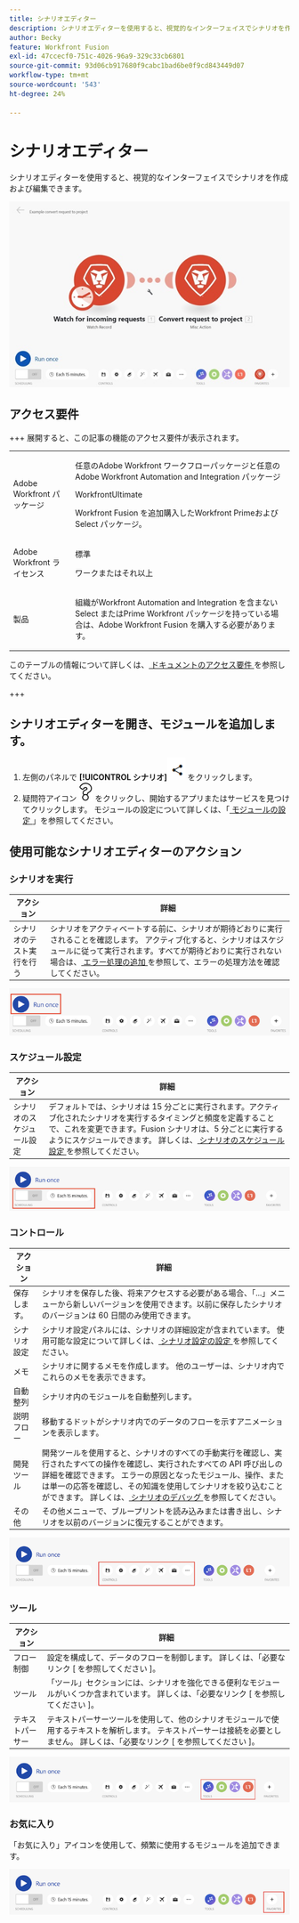 ```yaml
---
title: シナリオエディター
description: シナリオエディターを使用すると、視覚的なインターフェイスでシナリオを作成および編集できます。
author: Becky
feature: Workfront Fusion
exl-id: 47ccecf0-751c-4026-96a9-329c33cb6801
source-git-commit: 93d06cb917680f9cabc1bad6be0f9cd843449d07
workflow-type: tm+mt
source-wordcount: '543'
ht-degree: 24%

---
```


# シナリオエディター

シナリオエディターを使用すると、視覚的なインターフェイスでシナリオを作成および編集できます。

![ シナリオエディター ](assets/scenario-editor.jpg)

## アクセス要件

+++ 展開すると、この記事の機能のアクセス要件が表示されます。

<table style="table-layout:auto">
 <col> 
 <col> 
 <tbody> 
  <tr> 
   <td role="rowheader">Adobe Workfront パッケージ</td> 
   <td> <p>任意のAdobe Workfront ワークフローパッケージと任意のAdobe Workfront Automation and Integration パッケージ</p><p>WorkfrontUltimate</p><p>Workfront Fusion を追加購入したWorkfront Primeおよび Select パッケージ。</p> </td> 
  </tr> 
  <tr data-mc-conditions=""> 
   <td role="rowheader">Adobe Workfront ライセンス</td> 
   <td> <p>標準</p><p>ワークまたはそれ以上</p> </td> 
  </tr> 
  <tr> 
   <td role="rowheader">製品</td> 
   <td>
   <p>組織がWorkfront Automation and Integration を含まない Select またはPrime Workfront パッケージを持っている場合は、Adobe Workfront Fusion を購入する必要があります。</li></ul>
   </td> 
  </tr>
 </tbody> 
</table>

このテーブルの情報について詳しくは、[ ドキュメントのアクセス要件 ](/help/workfront-fusion/references/licenses-and-roles/access-level-requirements-in-documentation.md) を参照してください。

+++

## シナリオエディターを開き、モジュールを追加します。

1. 左側のパネルで **[!UICONTROL シナリオ]**![ シナリオアイコン ](assets/scenarios-icon.png) をクリックします。
1. 疑問符アイコン ![ 質問アイコン ](assets/question-mark-full-size.png) をクリックし、開始するアプリまたはサービスを見つけてクリックします。 モジュールの設定について詳しくは、「[ モジュールの設定 ](/help/workfront-fusion/create-scenarios/add-modules/configure-a-modules-settings.md)」を参照してください。

## 使用可能なシナリオエディターのアクション

### シナリオを実行

| アクション | 詳細 |
|----------|----------|
| シナリオのテスト実行を行う | シナリオをアクティベートする前に、シナリオが期待どおりに実行されることを確認します。 アクティブ化すると、シナリオはスケジュールに従って実行されます。すべてが期待どおりに実行されない場合は、[ エラー処理の追加 ](/help/workfront-fusion/create-scenarios/config-error-handling/error-handling.md) を参照して、エラーの処理方法を確認してください。 |

![ 「シナリオを実行」ボタン ](assets/run-your-scenario.png)

### スケジュール設定

| アクション | 詳細 |
|----------|----------|
| シナリオのスケジュール設定 | デフォルトでは、シナリオは 15 分ごとに実行されます。アクティブ化されたシナリオを実行するタイミングと頻度を定義することで、これを変更できます。Fusion シナリオは、5 分ごとに実行するようにスケジュールできます。 詳しくは、[ シナリオのスケジュール設定 ](/help/workfront-fusion/create-scenarios/config-scenarios-settings/schedule-a-scenario.md) を参照してください。 |

![ スケジュールパネル ](assets/scheduling-scenario-editor.png)

### コントロール

| アクション | 詳細 |
|----------|----------|
| 保存します。 | シナリオを保存した後、将来アクセスする必要がある場合、「...」メニューから新しいバージョンを使用できます。以前に保存したシナリオのバージョンは 60 日間のみ使用できます。 |
| シナリオ設定 | シナリオ設定パネルには、シナリオの詳細設定が含まれています。 使用可能な設定について詳しくは、[ シナリオ設定の設定 ](/help/workfront-fusion/create-scenarios/config-scenarios-settings/configure-scenario-settings.md) を参照してください。 |
| メモ | シナリオに関するメモを作成します。 他のユーザーは、シナリオ内でこれらのメモを表示できます。 |
| 自動整列 | シナリオ内のモジュールを自動整列します。 |
| 説明フロー | 移動するドットがシナリオ内でのデータのフローを示すアニメーションを表示します。 |
| 開発ツール | 開発ツールを使用すると、シナリオのすべての手動実行を確認し、実行されたすべての操作を確認し、実行されたすべての API 呼び出しの詳細を確認できます。 エラーの原因となったモジュール、操作、または単一の応答を確認し、その知識を使用してシナリオを絞り込むことができます。 詳しくは、[ シナリオのデバッグ ](/help/workfront-fusion/manage-scenarios/debug-a-scenario.md) を参照してください。 |
| その他 | その他メニューで、ブループリントを読み込みまたは書き出し、シナリオを以前のバージョンに復元することができます。 |

![ コントロールパネル ](assets/controls-editor-scenario.png)

### ツール

| アクション | 詳細 |
|----------|----------|
| フロー制御 | 設定を構成して、データのフローを制御します。 詳しくは、「必要なリンク [ を参照してください ]。 |
| ツール | 「ツール」セクションには、シナリオを強化できる便利なモジュールがいくつか含まれています。 詳しくは、「必要なリンク [ を参照してください ]。 |
| テキストパーサー | テキストパーサーツールを使用して、他のシナリオモジュールで使用するテキストを解析します。 テキストパーサーは接続を必要としません。 詳しくは、「必要なリンク [ を参照してください ]。 |

![ ツールパネル ](assets/tools-scenario-editor.png)

### お気に入り

「お気に入り」アイコンを使用して、頻繁に使用するモジュールを追加できます。

![ お気に入りパネル ](assets/favorites-scenario-editor.png)
